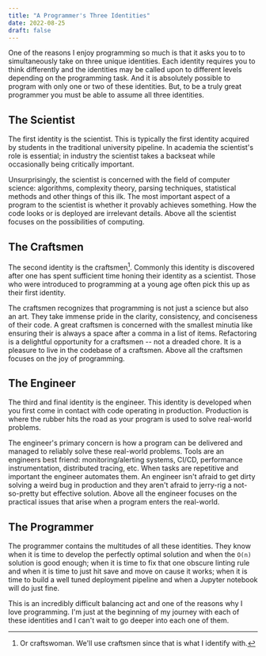 ```yaml
---
title: "A Programmer's Three Identities"
date: 2022-08-25
draft: false
---
```


One of the reasons I enjoy programming so much is that it asks you to to simultaneously take on three unique identities. Each identity requires you to think differently and the identities may be called upon to different levels depending on the programming task. And it is absolutely possible to program with only one or two of these identities. But, to be a truly great programmer you must be able to assume all three identities.

## The Scientist

The first identity is the scientist. This is typically the first identity acquired by students in the traditional university pipeline. In academia the scientist's role is essential; in industry the scientist takes a backseat while occasionally being critically important.

Unsurprisingly, the scientist is concerned with the field of computer science: algorithms, complexity theory, parsing techniques, statistical methods and other things of this ilk. The most important aspect of a program to the scientist is whether it provably achieves something. How the code looks or is deployed are irrelevant details. Above all the scientist focuses on the possibilities of computing.

## The Craftsmen

The second identity is the craftsmen[^1]. Commonly this identity is discovered after one has spent sufficient time honing their identity as a scientist. Those who were introduced to programming at a young age often pick this up as their first identity.

The craftsmen recognizes that programming is not just a science but also an art. They take immense pride in the clarity, consistency, and conciseness of their code. A great craftsmen is concerned with the smallest minutia like ensuring their is always a space after a comma in a list of items. Refactoring is a delightful opportunity for a craftsmen -- not a dreaded chore. It is a pleasure to live in the codebase of a craftsmen. Above all the craftsmen focuses on the joy of programming.

## The Engineer

The third and final identity is the engineer. This identity is developed when you first come in contact with code operating in production. Production is where the rubber hits the road as your program is used to solve real-world problems.

The engineer's primary concern is how a program can be delivered and managed to reliably solve these real-world problems. Tools are an engineers best friend: monitoring/alerting systems, CI/CD, performance instrumentation, distributed tracing, etc. When tasks are repetitive and important the engineer automates them. An engineer isn't afraid to get dirty solving a weird bug in production and they aren't afraid to jerry-rig a not-so-pretty but effective solution. Above all the engineer focuses on the practical issues that arise when a program enters the real-world.

## The Programmer

The programmer contains the multitudes of all these identities. They know when it is time to develop the perfectly optimal solution and when the `O(n)` solution is good enough; when it is time to fix that one obscure linting rule and when it is time to just hit save and move on cause it works; when it is time to build a well tuned deployment pipeline and when a Jupyter notebook will do just fine.

This is an incredibly difficult balancing act and one of the reasons why I love programming. I'm just at the beginning of my journey with each of these identities and I can't wait to go deeper into each one of them.

[^1]: Or craftswoman. We'll use craftsmen since that is what I identify with.
